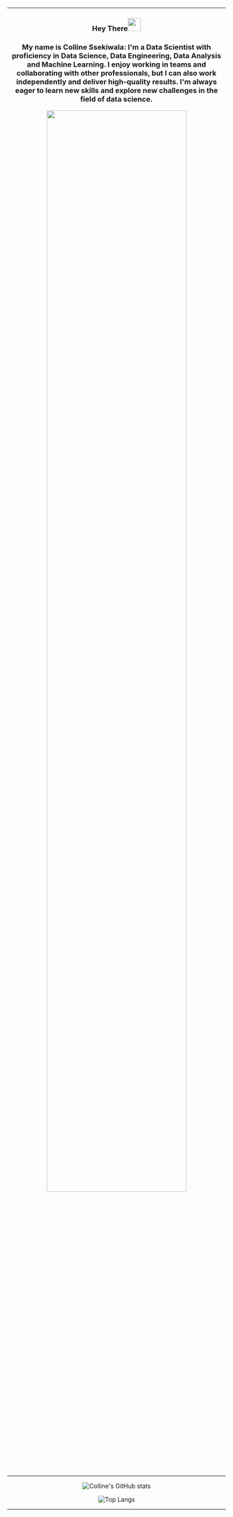 <hr>
<div align="center" >
  <h3>Hey There<img src="https://raw.githubusercontent.com/MartinHeinz/MartinHeinz/master/wave.gif" width="30px"></h3>
   <h3> My name is Colline Ssekiwala: I'm a Data Scientist with proficiency in Data Science, Data Engineering, Data Analysis and Machine Learning. I enjoy working in teams and collaborating with other professionals, but I can also work independently and deliver high-quality results. I'm always eager to learn new skills and explore new challenges in the field of data science.
  </h3> 
<div align="center">
  <img src="https://pakwired.com/wp-content/uploads/2019/07/what-is-data-science.jpg" width="80%" />
</div><br>
<hr>
 <div align="center">

  ![Colline's GitHub stats](https://github-readme-stats.vercel.app/api?username=Colline-Ssekiwala&show_icons=true)

  ![Top Langs](https://github-readme-stats.vercel.app/api/top-langs/?username=Colline-Ssekiwala&layout=compact)
</div>
<hr>
